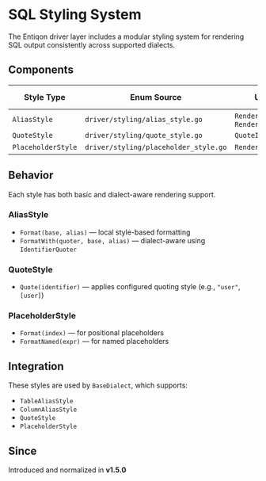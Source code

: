 # SQL Styling System

The Entiqon driver layer includes a modular styling system for rendering SQL output consistently across supported dialects.

## Components

| Style Type         | Enum Source                          | Used In                      | Example Output        |
|--------------------|--------------------------------------|-------------------------------|------------------------|
| `AliasStyle`       | `driver/styling/alias_style.go`      | `RenderTable`, `RenderColumn`| `users AS u`           |
| `QuoteStyle`       | `driver/styling/quote_style.go`      | `QuoteIdentifier`            | `"users"`              |
| `PlaceholderStyle` | `driver/styling/placeholder_style.go`| `RenderPlaceholder`          | `$1`, `?`, `:id`       |

## Behavior

Each style has both basic and dialect-aware rendering support.

### AliasStyle

- `Format(base, alias)` — local style-based formatting
- `FormatWith(quoter, base, alias)` — dialect-aware using `IdentifierQuoter`

### QuoteStyle

- `Quote(identifier)` — applies configured quoting style (e.g., `"user"`, `[user]`)

### PlaceholderStyle

- `Format(index)` — for positional placeholders
- `FormatNamed(expr)` — for named placeholders

## Integration

These styles are used by `BaseDialect`, which supports:

- `TableAliasStyle`
- `ColumnAliasStyle`
- `QuoteStyle`
- `PlaceholderStyle`

## Since

Introduced and normalized in **v1.5.0**

